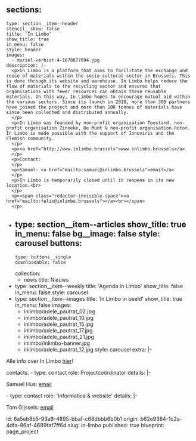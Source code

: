 sections:
  -
    type: section__item--header
    stencil__show: false
    title: 'In Limbo'
    show_title: true
    in_menu: false
    style: header
    images:
      - muriel-verbist-4-1678877694.jpg
    description: |-
      <p>In Limbo is a platform that aims to facilitate the exchange and reuse of materials within the socio-cultural sector in Brussels. This is done through its website and warehouse. In Limbo helps reduce the flow of materials to the recycling sector and ensures that organisations with fewer resources can obtain these reusable materials. In this way, In Limbo hopes to encourage mutual aid within the various sectors. Since its launch in 2018, more than 300 partners have joined the project and more than 100 tonnes of materials have since been collected and distributed annually.
      </p>
      <p>In Limbo was founded by non-profit organisation Toestand, non-profit organisation Zinneke, De Munt & non-profit organisation Rotor. In Limbo is made possible with the support of Innoviris and the Flemish community.
      </p>
      <p><a href="http://www.inlimbo.brussels">www.inlimbo.brussels</a>
      </p>
      <p>Contact:
      </p>
      <p>Samuel: <a href="mailto:samuel@inlimbo.brussels">email</a>
      </p>
      <p>In Limbo is temporarily closed until it reopens in its new location.<br>
      </p>
      <p><span class="redactor-invisible-space"><a href="mailto:felix@inlimbo.brussels"></a><br></span>
      </p>
  -
    type: section__item--articles
    show_title: true
    in_menu: false
    bg__image: false
    style: carousel
    buttons:
      -
        type: buttons__single
        downloadable: false
    collection:
      - news
    title: Nieuws
  -
    type: section__item--weekly
    title: 'Agenda In Limbo'
    show_title: false
    in_menu: false
    style: carousel
  -
    type: section__item--images
    title: 'In Limbo in beeld'
    show_title: true
    in_menu: false
    images:
      - inlimbo/adele_pautrat_02.jpg
      - inlimbo/adele_pautrat_10.jpg
      - inlimbo/adele_pautrat_15.jpg
      - inlimbo/adele_pautrat_17.jpg
      - inlimbo/adele_pautrat_21.jpg
      - inlimbo/inlimbo-banner.jpg
      - inlimbo/adele_pautrat_12.jpg
    style: carousel
extra: |-
  <p>Alle info over In Limbo <a href="http://www.inlimbo.brussels">hier</a>!
  </p>
contacts:
  -
    type: contact
    role: Projectcoördinator
    details: |-
      <p>Samuel Hus: <a href="mailto:samuel@inlimbo.brussels">email</a>
      </p>
  -
    type: contact
    role: 'Informatica & website'
    details: |-
      <p>Tom Gijssels: <a href="mailto:tom@toestand.be">email</a>
      </p>
id: 6a5eb8b5-93a8-4895-bbaf-c68dbbb6b0b1
origin: b62e9384-1c2a-4dfa-86af-4689faf7ff6d
slug: in-limbo
published: true
blueprint: page_project
